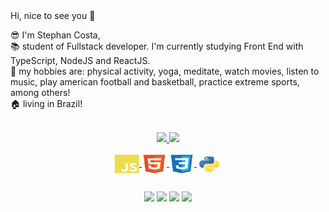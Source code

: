 <div aligh="center">Hi, nice to see you 🤟

😎 I'm Stephan Costa, <br>
📚 student of Fullstack developer. I'm currently studying Front End with TypeScript, NodeJS and ReactJS. <br>
🎱 my hobbies are: physical activity, yoga, meditate, watch movies, listen to music, play american football and basketball, practice extreme sports, among others! <br>
🏠 living in Brazil! <br>
 <br>
</div>

<div align="center">
  <a href="https://github.com/46Stephan">
  <img width="50%" src="https://github-readme-stats.vercel.app/api?username=46Stephan&show_icons=true&theme=dracula&include_all_commits=true&count_private=true"/>
  <img width="50%" src="https://github-readme-stats.vercel.app/api/top-langs/?username=46Stephan&layout=compact&langs_count=7&theme=dracula"/>
</div>


<div align="center"><div style="display: inline_block"><br>
  <img align="center" alt="Rafa-Js" height="30" width="40" src="https://raw.githubusercontent.com/devicons/devicon/master/icons/javascript/javascript-plain.svg">
  <img align="center" alt="Rafa-HTML" height="30" width="40" src="https://raw.githubusercontent.com/devicons/devicon/master/icons/html5/html5-original.svg">
  <img align="center" alt="Rafa-CSS" height="30" width="40" src="https://raw.githubusercontent.com/devicons/devicon/master/icons/css3/css3-original.svg">
  <img align="center" alt="Rafa-Python" height="30" width="40" src="https://raw.githubusercontent.com/devicons/devicon/master/icons/python/python-original.svg">
</div>

  ##
  
  <div> 
  <a href="https://www.youtube.com/channel/UCyHfnAyuvDFkRT_fwPJE4qQ" target="_blank"><img src="https://img.shields.io/badge/YouTube-FF0000?style=for-the-badge&logo=youtube&logoColor=white" target="_blank"></a>
  <a href="https://instagram.com/stephan46ac" target="_blank"><img src="https://img.shields.io/badge/-Instagram-%23E4405F?style=for-the-badge&logo=instagram&logoColor=white" target="_blank"></a>
  <a href = "mailto:stephanacosta46@gmail.com"><img src="https://img.shields.io/badge/-Gmail-%23333?style=for-the-badge&logo=gmail&logoColor=white" target="_blank"></a>
  <a href="https://www.linkedin.com/in/stephan-costa-291715196/" target="_blank"><img src="https://img.shields.io/badge/-LinkedIn-%230077B5?style=for-the-badge&logo=linkedin&logoColor=white" target="_blank"></a> 
  
</div>
